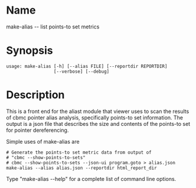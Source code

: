 # Name

make-alias -- list points-to set metrics

# Synopsis

	usage: make-alias [-h] [--alias FILE] [--reportdir REPORTDIR] 
                      [--verbose] [--debug]

# Description

This is a front end for the aliast module that viewer uses to scan
the results of cbmc pointer alias analysis, specifically points-to 
set information. The output is a json file that describes the size
and contents of the points-to set for pointer dereferencing.

Simple uses of make-alias are

    # Generate the points-to set metric data from output of 
    # "cbmc --show-points-to-sets"
    # cbmc --show-points-to-sets --json-ui program.goto > alias.json
    make-alias --alias alias.json --reportdir html_report_dir

Type "make-alias --help" for a complete list of command line options.
